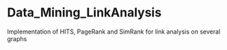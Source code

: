 # Data_Mining_LinkAnalysis
Implementation of HITS, PageRank and SimRank for link analysis on several graphs

